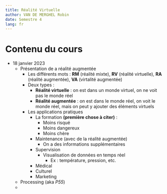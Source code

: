 ```yaml
---
title: Réalité Virtuelle
author: VAN DE MERGHEL Robin
date: Semestre 4
lang: fr
---
```


# Contenu du cours

- 18 janvier 2023
  - Présentation de a réalité augmentée
    - Les différents mots : **RM** (réalité mixte), **RV** (réalité virtuelle), **RA** (réalité augmentée), **VA** (virtalité augmentée)
    - Deux types :
      - **Réalité virtuelle** : on est dans un monde virtuel, on ne voit pas le monde réel
      - **Réalité augmentée** : on est dans le monde réel, on voit le monde réel, mais on peut y ajouter des éléments virtuels
    - Les applications pratiques
      - La formation **(première chose à citer)** :
        - Moins risqué
        - Moins dangereux
        - Moins chère
      - Maintenance (avec de la réalité augmentée)
        - On a des informations supplémentaires
      - Supervision
        - Visualisation de données en temps réel
          - Ex : température, pression, etc.
      - Médical
      - Culturel
      - Marketing
  - Processing (aka *P55*)
  - 
